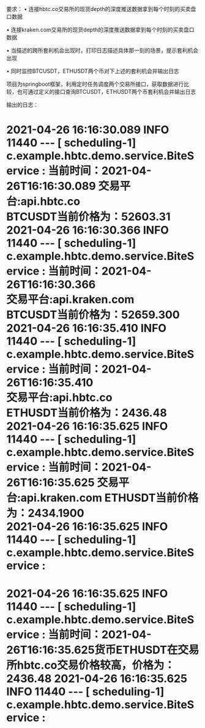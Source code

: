 要求：
• 连接hbtc.co交易所的现货depth的深度推送数据拿到每个时刻的买卖盘口数据

• 连接kraken.com交易所的现货depth的深度推送数据拿到每个时刻的买卖盘口数据

• 当描述的跨所套利机会出现时，打印日志描述具体那一刻的场景，提示套利机会出现

• 同时监控BTCUSDT，ETHUSDT两个币对下上述的套利机会并输出日志

项目为springboot框架，利用定时任务调度两个交易所接口，获取数据进行比较，也可通过定义的接口查询BTCUSDT，ETHUSDT两个币套利机会并输出日志

输出的日志：

2021-04-26 16:16:30.089  INFO 11440 --- [   scheduling-1] c.example.hbtc.demo.service.BiteService  : 当前时间：2021-04-26T16:16:30.089 
交易平台:api.hbtc.co  
BTCUSDT当前价格为：52603.31 
2021-04-26 16:16:30.366  INFO 11440 --- [   scheduling-1] c.example.hbtc.demo.service.BiteService  : 当前时间：2021-04-26T16:16:30.366   
交易平台:api.kraken.com   
BTCUSDT当前价格为：52659.300    
2021-04-26 16:16:35.410  INFO 11440 --- [   scheduling-1] c.example.hbtc.demo.service.BiteService  : 当前时间：2021-04-26T16:16:35.410   
交易平台:api.hbtc.co    
ETHUSDT当前价格为：2436.48      
2021-04-26 16:16:35.625  INFO 11440 --- [   scheduling-1] c.example.hbtc.demo.service.BiteService  : 当前时间：2021-04-26T16:16:35.625 
交易平台:api.kraken.com 
ETHUSDT当前价格为：2434.1900  
2021-04-26 16:16:35.625  INFO 11440 --- [   scheduling-1] c.example.hbtc.demo.service.BiteService  : 
===========================  
2021-04-26 16:16:35.625  INFO 11440 --- [   scheduling-1] c.example.hbtc.demo.service.BiteService  :
当前时间：2021-04-26T16:16:35.625货币ETHUSDT在交易所hbtc.co交易价格较高，价格为：2436.48 
2021-04-26 16:16:35.625  INFO 11440 --- [   scheduling-1] c.example.hbtc.demo.service.BiteService  :
===========================  
